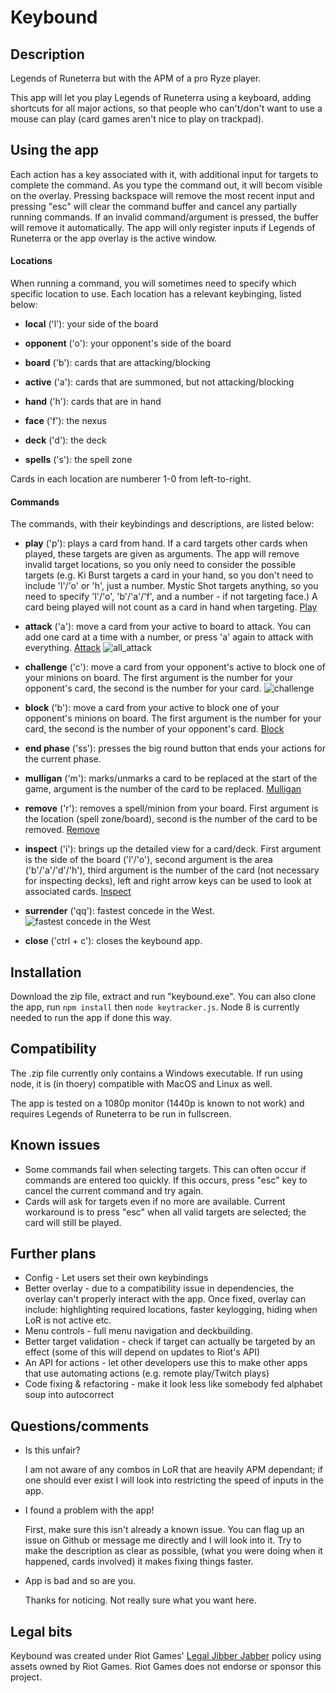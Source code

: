 # Keybound

## Description
Legends of Runeterra but with the APM of a pro Ryze player.

This app will let you play Legends of Runeterra using a keyboard, adding shortcuts for all major actions, so that people who can't/don't want to use a mouse can play (card games aren't nice to play on trackpad).

## Using the app
Each action has a key associated with it, with additional input for targets to complete the command. As you type the command out, it will becom visible on the overlay. Pressing backspace will remove the most recent input and pressing "esc" will clear the command buffer and cancel any partially running commands. If an invalid command/argument is pressed, the buffer will remove it automatically. The app will only register inputs if Legends of Runeterra or the app overlay is the active window.

#### Locations
When running a command, you will sometimes need to specify which specific location to use. Each location has a relevant keybinging, listed below:

* **local** ('l'): your side of the board

* **opponent** ('o'): your opponent's side of the board

* **board** ('b'): cards that are attacking/blocking

* **active** ('a'): cards that are summoned, but not attacking/blocking

* **hand** ('h'): cards that are in hand

* **face** ('f'): the nexus

* **deck** ('d'): the deck

* **spells** ('s'): the spell zone

Cards in each location are numberer 1-0 from left-to-right.

#### Commands
The commands, with their keybindings and descriptions, are listed below:

* **play** ('p'): plays a card from hand. If a card targets other cards when played, these targets are given as arguments. The app will remove invalid target locations, so you only need to consider the possible targets (e.g. Ki Burst targets a card in your hand, so you don't need to include 'l'/'o' or 'h', just a number. Mystic Shot targets anything, so you need to specify 'l'/'o', 'b'/'a'/'f', and a number - if not targeting face.) A card being played will not count as a card in hand when targeting.
[Play](https://imgur.com/Vsnpq1q)

* **attack** ('a'): move a card from your active to board to attack. You can add one card at a time with a number, or press 'a' again to attack with everything.
[Attack](https://imgur.com/9Zrdp9j.gif)
![all_attack](https://imgur.com/8UHnBck.gif)

* **challenge** ('c'): move a card from your opponent's active to block one of your minions on board. The first argument is the number for your opponent's card, the second is the number for your card.
![challenge](https://imgur.com/I8LO841.gif)

* **block** ('b'): move a card from your active to block one of your opponent's minions on board. The first argument is the number for your card, the second is the number of your opponent's card.
[Block](https://imgur.com/iYHUhPa)

* **end phase** ('ss'): presses the big round button that ends your actions for the current phase.

* **mulligan** ('m'): marks/unmarks a card to be replaced at the start of the game, argument is the number of the card to be replaced.
[Mulligan](https://imgur.com/1MlCN47)

* **remove** ('r'): removes a spell/minion from your board. First argument is the location (spell zone/board), second is the number of the card to be removed.
[Remove](https://imgur.com/6IVzEYp)

* **inspect** ('i'): brings up the detailed view for a card/deck. First argument is the side of the board ('l'/'o'), second argument is the area ('b'/'a'/'d'/'h'), third argument is the number of the card (not necessary for inspecting decks), left and right arrow keys can be used to look at associated cards.
[Inspect](https://imgur.com/hu65UJk)

* **surrender** ('qq'): fastest concede in the West.
![fastest concede in the West](https://imgur.com/69O8DfI.gif)

* **close** ('ctrl + c'): closes the keybound app.

## Installation
Download the zip file, extract and run "keybound.exe". You can also clone the app, run `npm install` then `node keytracker.js`. Node 8 is currently needed to run the app if done this way.

## Compatibility
The .zip file currently only contains a Windows executable. If run using node, it is (in thoery) compatible with MacOS and Linux as well.

The app is tested on a 1080p monitor (1440p is known to not work) and requires Legends of Runeterra to be run in fullscreen.

## Known issues
* Some commands fail when selecting targets. This can often occur if commands are entered too quickly. If this occurs, press "esc" key to cancel the current command and try again.
* Cards will ask for targets even if no more are available. Current workaround is to press "esc" when all valid targets are selected; the card will still be played.

## Further plans
* Config - Let users set their own keybindings
* Better overlay - due to a compatibility issue in dependencies, the overlay can't properly interact with the app.
Once fixed, overlay can include: highlighting required locations, faster keylogging, hiding when LoR is not active etc.
* Menu controls - full menu navigation and deckbuilding.
* Better target validation - check if target can actually be targeted by an effect (some of this will depend on updates to Riot's API)
* An API for actions - let other developers use this to make other apps that use automating actions (e.g. remote play/Twitch plays)
* Code fixing & refactoring - make it look less like somebody fed alphabet soup into autocorrect

## Questions/comments
* Is this unfair?

   I am not aware of any combos in LoR that are heavily APM dependant; if one should ever exist I will look into restricting the speed of inputs in the app.
  
* I found a problem with the app!

   First, make sure this isn't already a known issue. You can flag up an issue on Github or message me directly and I will look into it. Try to make the description as clear as possible, (what you were doing when it happened, cards involved) it makes fixing things faster.
   
* App is bad and so are you.
   
   Thanks for noticing. Not really sure what you want here.
   
## Legal bits
Keybound was created under Riot Games' [Legal Jibber Jabber](https://www.riotgames.com/en/legal) policy using assets owned by Riot Games.  Riot Games does not endorse or sponsor this project.